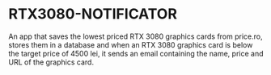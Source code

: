 # RTX3080-NOTIFICATOR
An app that saves the lowest priced RTX 3080 graphics cards from price.ro, stores them in a database and when an RTX 3080 graphics card is below the target price of 4500 lei, it sends an email containing the name, price and URL of the graphics card.
